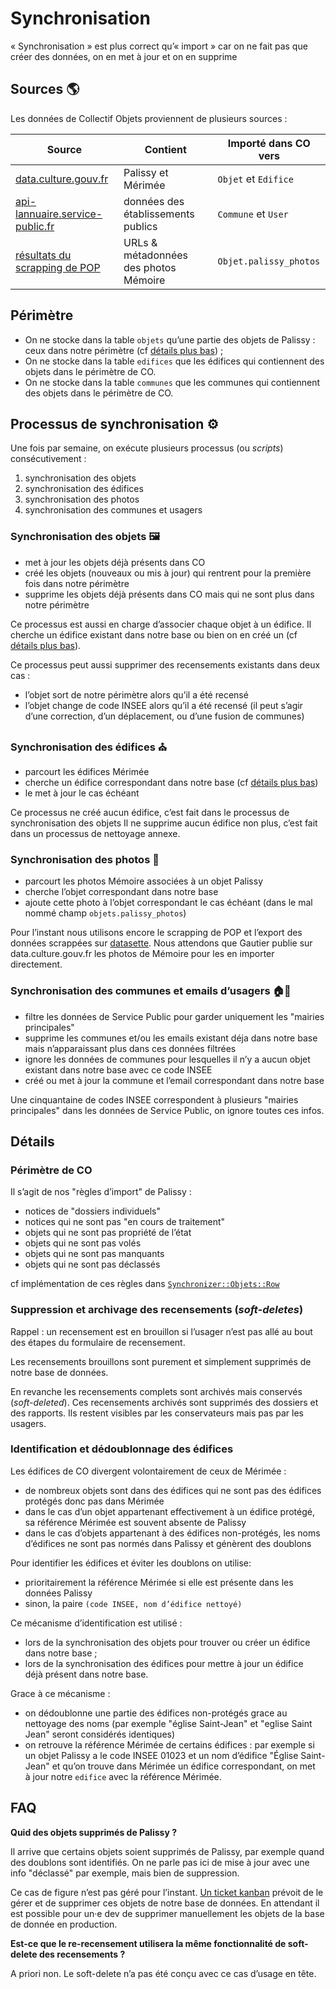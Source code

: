 # Synchronisation

« Synchronisation » est plus correct qu’« import » car on ne fait pas que créer des données, on en met à jour et on en supprime

## Sources 🌎

Les données de Collectif Objets proviennent de plusieurs sources :

| Source | Contient | Importé dans CO vers |
| - | - | - |
| [data.culture.gouv.fr](https://data.culture.gouv.fr) | Palissy et Mérimée | `Objet` et `Edifice` |
| [api-lannuaire.service-public.fr](api-lannuaire.service-public.fr) | données des établissements publics | `Commune` et `User` |
| [résultats du scrapping de POP](https://collectif-objets-datasette.fly.dev/) | URLs & métadonnées des photos Mémoire | `Objet.palissy_photos` |


## Périmètre

- On ne stocke dans la table `objets` qu’une partie des objets de Palissy : ceux dans notre périmètre (cf [détails plus bas](#périmètre-de-co)) ;
- On ne stocke dans la table `edifices` que les édifices qui contiennent des objets dans le périmètre de CO.
- On ne stocke dans la table `communes` que les communes qui contiennent des objets dans le périmètre de CO.

## Processus de synchronisation ⚙️

Une fois par semaine, on exécute plusieurs processus (ou *scripts*) consécutivement :

1. synchronisation des objets
2. synchronisation des édifices
4. synchronisation des photos
3. synchronisation des communes et usagers

### Synchronisation des objets 🖼️

- met à jour les objets déjà présents dans CO
- créé les objets (nouveaux ou mis à jour) qui rentrent pour la première fois dans notre périmètre
- supprime les objets déjà présents dans CO mais qui ne sont plus dans notre périmètre

Ce processus est aussi en charge d’associer chaque objet à un édifice.
Il cherche un édifice existant dans notre base ou bien on en créé un (cf [détails plus bas](#identification-et-dédoublonnage-des-édifices)).

Ce processus peut aussi supprimer des recensements existants dans deux cas :

- l’objet sort de notre périmètre alors qu’il a été recensé
- l’objet change de code INSEE alors qu’il a été recensé (il peut s’agir d’une correction, d’un déplacement, ou d’une fusion de communes)

### Synchronisation des édifices ⛪️

- parcourt les édifices Mérimée
- cherche un édifice correspondant dans notre base (cf [détails plus bas](#identification-et-dédoublonnage-des-édifices))
- le met à jour le cas échéant

Ce processus ne créé aucun édifice, c’est fait dans le processus de synchronisation des objets
Il ne supprime aucun édifice non plus, c’est fait dans un processus de nettoyage annexe.

### Synchronisation des photos 📸

- parcourt les photos Mémoire associées à un objet Palissy
- cherche l’objet correspondant dans notre base
- ajoute cette photo à l’objet correspondant le cas échéant (dans le mal nommé champ `objets.palissy_photos`)

Pour l’instant nous utilisons encore le scrapping de POP et l’export des données scrappées sur [datasette](https://collectif-objets-datasette.fly.dev/).
Nous attendons que Gautier publie sur data.culture.gouv.fr les photos de Mémoire pour les en importer directement.

### Synchronisation des communes et emails d’usagers 🏠👤

- filtre les données de Service Public pour garder uniquement les "mairies principales"
- supprime les communes et/ou les emails existant déja dans notre base mais n’apparaissant plus dans ces données filtrées
- ignore les données de communes pour lesquelles il n’y a aucun objet existant dans notre base avec ce code INSEE
- créé ou met à jour la commune et l’email correspondant dans notre base

Une cinquantaine de codes INSEE correspondent à plusieurs "mairies principales" dans les données de Service Public, on ignore toutes ces infos.

## Détails

### Périmètre de CO

Il s’agit de nos "règles d’import" de Palissy :

- notices de "dossiers individuels"
- notices qui ne sont pas "en cours de traitement"
- objets qui ne sont pas propriété de l’état
- objets qui ne sont pas volés
- objets qui ne sont pas manquants
- objets qui ne sont pas déclassés

cf implémentation de ces règles dans [`Synchronizer::Objets::Row`](https://github.com/betagouv/collectif-objets/blob/main/app/jobs/synchronizer/objets/row.rb)

### Suppression et archivage des recensements (*soft-deletes*)

Rappel : un recensement est en brouillon si l’usager n’est pas allé au bout des étapes du formulaire de recensement.

Les recensements brouillons sont purement et simplement supprimés de notre base de données.

En revanche les recensements complets sont archivés mais conservés (*soft-deleted*).
Ces recensements archivés sont supprimés des dossiers et des rapports.
Ils restent visibles par les conservateurs mais pas par les usagers.

### Identification et dédoublonnage des édifices

Les édifices de CO divergent volontairement de ceux de Mérimée :

- de nombreux objets sont dans des édifices qui ne sont pas des édifices protégés donc pas dans Mérimée
- dans le cas d’un objet appartenant effectivement à un édifice protégé, sa référence Mérimée est souvent absente de Palissy
- dans le cas d’objets appartenant à des édifices non-protégés, les noms d’édifices ne sont pas normés dans Palissy et génèrent des doublons

Pour identifier les édifices et éviter les doublons on utilise:

- prioritairement la référence Mérimée si elle est présente dans les données Palissy
- sinon, la paire `(code INSEE, nom d’édifice nettoyé)`

Ce mécanisme d’identification est utilisé :

- lors de la synchronisation des objets pour trouver ou créer un édifice dans notre base ;
- lors de la synchronisation des édifices pour mettre à jour un édifice déjà présent dans notre base.

Grace à ce mécanisme :
- on dédoublonne une partie des édifices non-protégés grace au nettoyage des noms (par exemple "église Saint-Jean" et "eglise Saint Jean" seront considérés identiques)
- on retrouve la référence Mérimée de certains édifices : par exemple si un objet Palissy a le code INSEE 01023 et un nom d’édifice "Église Saint-Jean" et qu’on trouve dans Mérimée un édifice correspondant, on met à jour notre `edifice` avec la référence Mérimée.


## FAQ

**Quid des objets supprimés de Palissy ?**

Il arrive que certains objets soient supprimés de Palissy, par exemple quand des doublons sont identifiés. On ne parle pas ici de mise à jour avec une info "déclassé" par exemple, mais bien de suppression. 

Ce cas de figure n’est pas géré pour l’instant. [Un ticket kanban](https://www.notion.so/atelier-numerique/supprimer-les-objets-disparus-de-Palissy-6bf07521700f4dda8418a5484059d2d4) prévoit de le gérer et de supprimer ces objets de notre base de données. En attendant il est possible pour un·e dev de supprimer manuellement les objets de la base de donnée en production.

**Est-ce que le re-recensement utilisera la même fonctionnalité de soft-delete des recensements ?**

A priori non. Le soft-delete n’a pas été conçu avec ce cas d’usage en tête.
